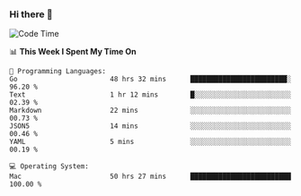 ### Hi there 👋

<!--
**CrazyCollin/crazycollin** is a ✨ _special_ ✨ repository because its `README.md` (this file) appears on your GitHub profile.

Here are some ideas to get you started:

- 🔭 I’m currently working on ...
- 🌱 I’m currently learning ...
- 👯 I’m looking to collaborate on ...
- 🤔 I’m looking for help with ...
- 💬 Ask me about ...
- 📫 How to reach me: ...
- 😄 Pronouns: ...
- ⚡ Fun fact: ...
-->

<!--START_SECTION:waka-->
![Code Time](http://img.shields.io/badge/Code%20Time-5%2C083%20hrs%2033%20mins-blue)

📊 **This Week I Spent My Time On** 

```text
💬 Programming Languages: 
Go                       48 hrs 32 mins      ████████████████████████░   96.20 % 
Text                     1 hr 12 mins        █░░░░░░░░░░░░░░░░░░░░░░░░   02.39 % 
Markdown                 22 mins             ░░░░░░░░░░░░░░░░░░░░░░░░░   00.73 % 
JSON5                    14 mins             ░░░░░░░░░░░░░░░░░░░░░░░░░   00.46 % 
YAML                     5 mins              ░░░░░░░░░░░░░░░░░░░░░░░░░   00.19 % 

💻 Operating System: 
Mac                      50 hrs 27 mins      █████████████████████████   100.00 % 
```


<!--END_SECTION:waka-->
